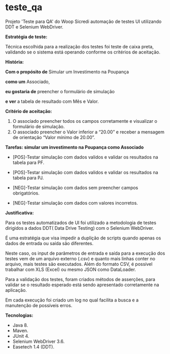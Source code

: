 # teste_qa
Projeto 'Teste para QA' do Woop Sicredi automação de testes UI utilizando DDT e Selenium WebDriver.

**Estratégia de teste:**

Técnica escolhida para a realização dos testes foi teste de caixa preta, validando se o sistema está operando conforme os critérios de aceitação.

**História:**

**Com o propósito de** Simular um Investimento na Poupança

**como um** Associado,

**eu gostaria de** preencher o formulário de simulação

**e ver** a tabela de resultado com Mês e Valor.

**Critério de aceitação:**
1. O associado preencher todos os campos corretamente e visualizar o formulário de simulação.
2. O associado preencher o Valor inferior a “20.00” e receber a mensagem de orientação “Valor mínimo de 20.00”.

**Tarefas: simular um investimento na Poupança como Associado**

- [POS]-Testar simulação com dados validos e validar os resultados na tabela para PF.

- [POS]-Testar simulação com dados validos e validar os resultados na tabela para PJ.

- [NEG]-Testar simulação com dados sem preencher campos obrigatórios.

- [NEG]-Testar simulação com dados com valores incorretos.

**Justificativa:**

Para os testes automatizados de UI foi utilizado a metodologia de testes dirigidos a dados DDT( Data Drive Testing) com o Selenium WebDriver.

É uma estratégia que visa impedir a duplição de scripts quando apenas os dados de entrada ou saída são diferentes.

Neste caso, os input de parâmetros de entrada e saída para a execução dos testes vem de um arquivo externo (.csv) e quanto mais linhas
conter no arquivo, mais testes são executados. Além do formato CSV, é possível trabalhar com XLS (Excel) ou mesmo JSON como DataLoader.

Para a validação dos testes, foram criados métodos de asserções, para validar se o resultado esperado está sendo apresentado corretamente na aplicação.

Em cada execução foi criado um log no qual facilita a busca e a manutenção de possíveis erros.

**Tecnologias:**
- Java 8.
- Maven.
- JUnit 4.
- Selenium WebDriver 3.6.
- Easetech 1.4 (DDT).


